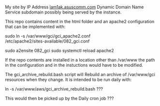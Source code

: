 My site by IP Address
[lam1ak.asuscomm.com](http://lam1ak.asuscomm.com/)
Dynamic Domain Name Service subdomain possibly being served by the instance.

This repo contains content in the html folder and an apache2 configuration
that can be implemented with:

 sudo ln -s /var/www/gci/gci_apache2.conf \
 /etc/apache2/sites-available/082_gci.conf

 sudo a2ensite 082_gci
 sudo systemctl reload apache2

If the repo contents are installed in a location other than /var/www
the path in the configuration and in the instuctions would have to be modified.

The gci_archive_rebuild.bash script will Rebuild an archive of /var/www/gci
resources when they change.  It is intended to be run daily with:

 ln -s /var/www/aws/gci_archive_rebuild.bash ???

This would then be picked up by the Daily cron job ???
